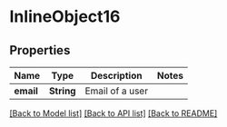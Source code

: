 # InlineObject16

## Properties

Name | Type | Description | Notes
------------ | ------------- | ------------- | -------------
**email** | **String** | Email of a user | 

[[Back to Model list]](../README.md#documentation-for-models) [[Back to API list]](../README.md#documentation-for-api-endpoints) [[Back to README]](../README.md)


